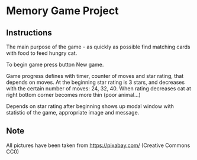 # Memory Game Project

## Instructions

The main purpose of the game - as quickly as possible find matching cards with food to feed hungry cat.

To begin game press button New game.

Game progress defines with timer, counter of moves and star rating, that depends on moves. At the beginning star rating is 3 stars, and decreases with the certain number of moves: 24, 32, 40.
When rating decreases cat at right bottom corner becomes more thin (poor animal...)

Depends on star rating after beginning shows up modal window with statistic of the game, appropriate image and message.

## Note

All pictures have been taken from https://pixabay.com/ (Creative Commons CC0)
